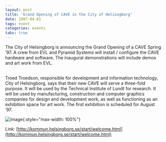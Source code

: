 ```yaml
---
layout: post
title: 'Grand Opening of CAVE in the City of Helsingborg'
date: 1997-04-01
tags: event
categories: events
tabs: true
---
```


The City of Helsingborg is announcing the Grand Opening of a CAVE Spring &rsquo;97. A crew from EVL and Pyramid Systems will install / configure the CAVE hardware and software. The inaugural demonstrations will include demos and art work from EVL.<br><br>

Troed Troedson, responsible for development and information technology, City of Helsingborg, says that their new CAVE will serve a three-fold purpose. It will be used by the Technical Institute of Lundt for research. It will be used by manufacturing, construction and computer graphics companies for design and development work, as well as functioning as an exhibition space for art work. The first exhibition is scheduled for August &rsquo;97.

![image](https://www.evl.uic.edu/output/originals/helsing.jpg-srcw.jpg){:style="max-width: 100%"}


Link: [http://kommun.helsingborg.se/start/welcome.html](http://kommun.helsingborg.se/start/welcome.html)
